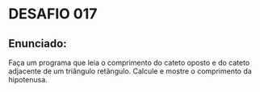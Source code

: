 # DESAFIO 017

## Enunciado: 

Faça um programa que leia o comprimento do cateto oposto e do cateto adjacente de um triângulo retângulo. Calcule e mostre o comprimento da hipotenusa.